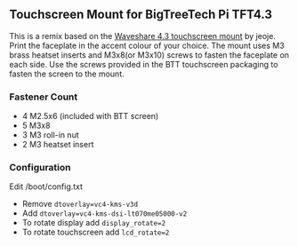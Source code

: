 ## Touchscreen Mount for BigTreeTech Pi TFT4.3
This is a remix based on the [Waveshare 4.3 touchscreen mount](https://github.com/VoronDesign/VoronUsers/tree/master/printer_mods/jeoje/4.3_Inch_Touchscreen_Mount/STL/2.4) by jeoje. 
Print the faceplate in the accent colour of your choice. The mount uses M3 brass heatset inserts and M3x8(or M3x10) screws to fasten the faceplate on each side. 
Use the screws provided in the BTT touchscreen packaging to fasten the screen to the mount.

### Fastener Count  
- 4 M2.5x6 (included with BTT screen)
- 5 M3x8 
- 3 M3 roll-in nut
- 2 M3 heatset insert

### Configuration

Edit /boot/config.txt

- Remove `dtoverlay=vc4-kms-v3d`
- Add `dtoverlay=vc4-kms-dsi-lt070me05000-v2`
- To rotate display add `display_rotate=2`
- To rotate touchscreen add `lcd_rotate=2`
